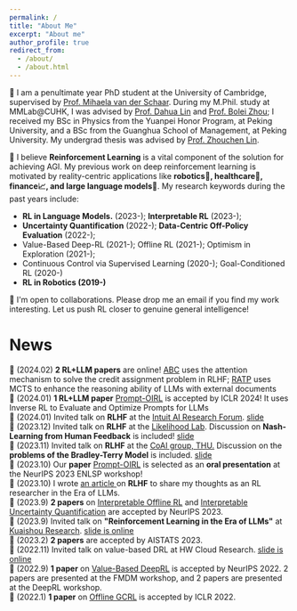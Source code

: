```yaml
---
permalink: /
title: "About Me"
excerpt: "About me"
author_profile: true
redirect_from:
  - /about/
  - /about.html
---
```


🚀 I am a penultimate year PhD student at the University of Cambridge, supervised by <a href="https://www.vanderschaar-lab.com/prof-mihaela-van-der-schaar/">Prof. Mihaela van der Schaar</a>. During my M.Phil. study at MMLab@CUHK, I was advised by <a href="http://dahua.me/">Prof. Dahua Lin</a> and <a href="http://bzhou.ie.cuhk.edu.hk/">Prof. Bolei Zhou</a>; I received my BSc in Physics from the Yuanpei Honor Program, at Peking University, and a BSc from the Guanghua School of Management, at Peking University. My undergrad thesis was advised by <a href="https://zhouchenlin.github.io/">Prof. Zhouchen Lin</a>.


🤖️ I believe **Reinforcement Learning** is a vital component of the solution for achieving AGI. My previous work on deep reinforcement learning is motivated by reality-centric applications like **robotics🤖, healthcare💉, finance📈, and large language models🧠**. My research keywords during the past years include:
- **RL in Language Models.** (2023-); **Interpretable RL** (2023-);
- **Uncertainty Quantification** (2022-); **Data-Centric Off-Policy Evaluation** (2022-);
- Value-Based Deep-RL (2021-); Offline RL (2021-); Optimism in Exploration (2021-); 
- Continuous Control via Supervised Learning (2020-); Goal-Conditioned RL (2020-)
- **RL in Robotics (2019-)**


🤝 I'm open to collaborations. Please drop me an email if you find my work interesting. Let us push RL closer to genuine general intelligence!




News
======
📄 (2024.02) **2 RL+LLM papers** are online! [ABC](https://arxiv.org/pdf/2402.00782.pdf) uses the attention mechanism to solve the credit assignment problem in RLHF; [RATP](https://arxiv.org/pdf/2402.07812.pdf) uses MCTS to enhance the reasoning ability of LLMs with external documents<br>
📄 (2024.01) **1 RL+LLM paper** [Prompt-OIRL](https://arxiv.org/pdf/2309.06553.pdf) is accepted by ICLR 2024! It uses Inverse RL to Evaluate and Optimize Prompts for LLMs<br>
💬 (2024.01) Invited talk on **RLHF** at the [Intuit AI Research Forum](https://www.intuit.com/technology/). <a href="https://holarissun.github.io/files/RLHF_Dec.pdf"> slide </a> <br>
💬 (2023.12) Invited talk on **RLHF** at the [Likelihood Lab](http://www.maxlikelihood.cn/). Discussion on **Nash-Learning from Human Feedback** is included! <a href="https://holarissun.github.io/files/RLHF_Dec.pdf"> slide </a> <br>
💬 (2023.11) Invited talk on **RLHF** at the [CoAI group, THU.](https://huggingface.co/thu-coai) Discussion on the **problems of the Bradley-Terry Model** is included. <a href="https://holarissun.github.io/files/RLHF_Nov.pdf"> slide  </a> <br>
📄 (2023.10) Our **paper** [Prompt-OIRL](https://arxiv.org/pdf/2309.06553.pdf) is selected as an **oral presentation** at the NeurIPS 2023 ENLSP workshop!<br>
📄 (2023.10) I wrote <a href="https://arxiv.org/abs/2310.06147">an article </a> on **RLHF** to share my thoughts as an RL researcher in the Era of LLMs. <br>
📄 (2023.9) **2 papers** on [Interpretable Offline RL](https://arxiv.org/abs/2310.07747) and [Interpretable Uncertainty Quantification](https://arxiv.org/abs/2207.05161) are accepted by NeurIPS 2023. <br>
💬 (2023.9) Invited talk on **"Reinforcement Learning in the Era of LLMs"** at [Kuaishou Research](https://usrdc.kuaishou.com/). <a href="https://holarissun.github.io/files/RLHF_Kuai_final.pdf"> slide is online </a>  <br>
📄 (2023.2) **2 papers** are accepted by AISTATS 2023. <br>
💬 (2022.11) Invited talk on value-based DRL at HW Cloud Research. <a href="https://sites.google.com/view/rewardshaping"> slide is online </a>  <br>
📄 (2022.9) **1 paper** on [Value-Based DeepRL](https://proceedings.neurips.cc/paper_files/paper/2022/file/f600d1a3f6a63f782680031f3ce241a7-Paper-Conference.pdf) is accepted by NeurIPS 2022. 2 papers are presented at the FMDM workshop, and 2 papers are presented at the DeepRL workshop. <br>
📄 (2022.1) **1 paper** on [Offline GCRL](https://arxiv.org/abs/2202.04478) is accepted by ICLR 2022. <br>


<!--

Education
======
 <span style="font-weight: bold;"> 💪 Ph.D., van der Schaar Lab, University of Cambridge, Jun.2025 (expected)<br>
  </span>
  - Research Topic: Reality-Centric Deep Reinforcement Learning

  <span style="font-weight: bold;"> 🎓 M.Phil., MMLab, The Chinese University of Hong Kong, Sep.2021.<br>
  </span>
  - Thesis:
    <a href="https://github.com/2Groza/MPhil_Thesis/blob/main/MPhil_Thesis.pdf">Toward Practical Deep Reinforcement Learning: Sample-Efficient Self-Supervised Continuous Control</a><br>
  
  - Slide can be found at: 
    <a href="https://github.com/2Groza/MPhil_Thesis/blob/main/Toward%20Practical%20Reinforcement%20Learning.pptx">Slide</a><br>
  <p class="item_desc"></p>
  
  
<span style="font-weight: bold;"> 👨‍🎓 B.Sc., School of Physics & Yuanpei College, Peking University, Jul.2018.<br>
</span>


I worked as an RA at the LCDM group@UIUC. I used to work on cosmology gravitational lensing in Prof.  and Ultracold atom during my undergrad research.
-->
